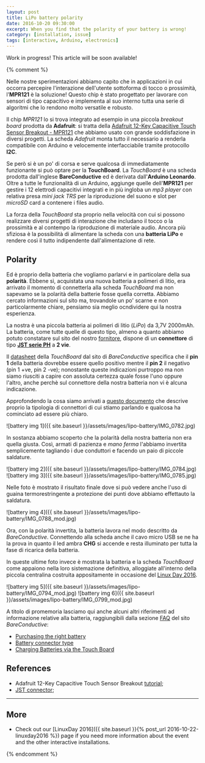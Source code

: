 ```yaml
---
layout: post
title: LiPo battery polarity
date: 2016-10-20 09:30:00
excerpt: When you find that the polarity of your battery is wrong!
category: [installation, issue]
tags: [interactive, Arduino, electronics]
---
```


Work in progress! This article will be soon available!

{% comment %}

Nelle nostre sperimentazioni abbiamo capito che in applicazioni in cui occorra percepire l'interazione dell'utente sottoforma di tocco o prossimità, l'**MPR121** è la soluzione! Questo chip è stato progettato per lavorare con sensori di tipo capacitivo e implementa al suo interno tutta una serie di algoritmi che lo rendono molto versatile e robusto.

Il chip _MPR121_ lo si trova integrato ad esempio in una piccola _breakout board_ prodotta da **Adafruit**: si tratta della [Adafruit 12-Key Capacitive Touch Sensor Breakout - MPR121](https://www.adafruit.com/product/1982) che abbiamo usato con grande soddisfazione in diversi progetti. La scheda _Adafruit_ monta tutto il necessario a renderla compatibile con Arduino e velocemente interfacciabile tramite protocollo **I2C**.

Se però si è un po' di corsa e serve qualcosa di immediatamente funzionante si può optare per la **TouchBoard**. La _TouchBoard_ è una scheda prodotta dall'inglese **BareConductive** ed è derivata dall'**Arduino Leonardo**. Oltre a tutte le funzionalità di un Arduino, aggiunge quelle dell'**MPR121** per gestire i 12 elettrodi capacitivi integrati e in più ingloba un _mp3 player_ con relativa presa _mini jack TRS_ per la riproduzione del suono e slot per _microSD_ card a contenere i files audio.

La forza della _TouchBoard_ sta proprio nella velocità con cui si possono realizzare diversi progetti di interazione che includano il tocco o la prossimità e al contempo la riproduzione di materiale audio. Ancora più sfiziosa è la possibilità di alimentare la scheda con una **batteria LiPo** e rendere così il tutto indipendente dall'alimentazione di rete.

## Polarity

Ed è proprio della batteria che vogliamo parlarvi e in particolare della sua **polarità**. Ebbene sì, acquistata una nuova batteria a polimeri di litio, era arrivato il momento di connetterla alla scheda _TouchBoard_ ma non sapevamo se la polarità della batterie fosse quella corretta.
Abbiamo cercato informazioni sul sito ma, trovandole un po' scarne e non particolarmente chiare, pensiamo sia meglio ocndividere qui la nostra esperienza.

La nostra è una piccola batteria ai polimeri di litio (_LiPo_) da 3,7V 2000mAh. La batteria, come tutte quelle di questo tipo, almeno a quanto abbiamo potuto constatare sul sito del nostro [fornitore](https://www.futurashop.it/), dispone di un **connettore** di tipo [**JST serie PH**](https://en.wikipedia.org/wiki/JST_connector) a **2 vie**.

Il [datasheet](https://www.bareconductive.com/wp-content/uploads/2015/01/TouchBoard_TechDataSheet.pdf) della _TouchBoard_ dal sito di _BareConductive_ specifica che il **pin 1** della batteria dovrebbe essere quello positivo mentre il **pin 2** il negativo (pin 1 +ve, pin 2 -ve); nonostante queste indicazioni purtroppo ma non siamo riusciti a capire con assoluta certezza quale fosse l'uno oppure l'altro, anche perchè sul connettore della nostra batteria non vi è alcuna indicazione.

Approfondendo la cosa siamo arrivati a [questo documento](http://www.jst-mfg.com/product/pdf/eng/ePH.pdf) che descrive proprio la tipologia di connettori di cui stiamo parlando e qualcosa ha cominciato ad essere più chiaro.

![battery img 1]({{ site.baseurl }}/assets/images/lipo-battery/IMG_0782.jpg)

In sostanza abbiamo scoperto che la polarità della nostra batteria non era quella giusta. Così, armati di pazienza e _mano ferma_ l'abbiamo invertita semplicemente tagliando i due conduttori e facendo un paio di piccole saldature.

![battery img 2]({{ site.baseurl }}/assets/images/lipo-battery/IMG_0784.jpg)
![battery img 3]({{ site.baseurl }}/assets/images/lipo-battery/IMG_0785.jpg)

Nelle foto è mostrato il risultato finale dove si può vedere anche l'uso di guaina termorestringente a protezione dei punti dove abbiamo effettauto la saldatura.

![battery img 4]({{ site.baseurl }}/assets/images/lipo-battery/IMG_0788_mod.jpg)

Ora, con la polarità invertita, la batteria lavora nel modo descritto da _BareConductive_. Connettendo alla scheda anche il cavo micro USB se ne ha la prova in quanto il led ambra **CHG** si accende e resta illuminato per tutta la fase di ricarica della batteria.

In queste ultime foto invece è mostrata la batteria e la scheda _TouchBoard_ come appaiono nella loro sistemazione definitiva, alloggiate all'interno della piccola centralina costruita appositamente in occasione del [Linux Day 2016](http://www.linuxdaymilano.org/).  

![battery img 5]({{ site.baseurl }}/assets/images/lipo-battery/IMG_0794_mod.jpg)
![battery img 6]({{ site.baseurl }}/assets/images/lipo-battery/IMG_0799_mod.jpg)

A titolo di promemoria lasciamo qui anche alcuni altri riferimenti ad informazione relative alla batteria, raggiungibili dalla sezione [FAQ](https://faqs.bareconductive.com/hc/en-gb/categories/200751141-Touch-Board) del sito _BareConductive_:

* [Purchasing the right battery](https://faqs.bareconductive.com/hc/en-gb/articles/204750492-Purchasing-the-right-battery)
* [Battery connector type](https://faqs.bareconductive.com/hc/en-gb/articles/204847261-Battery-connector-type)
* [Charging Batteries via the Touch Board](https://faqs.bareconductive.com/hc/en-gb/articles/204847281-Charging-Batteries-via-the-Touch-Board)

## References

* Adafruit 12-Key Capacitive Touch Sensor Breakout [tutorial](https://learn.adafruit.com/adafruit-mpr121-12-key-capacitive-touch-sensor-breakout-tutorial/pinouts);
* [JST connector](http://www.jst-mfg.com/product/detail_e.php?series=199);

---

## More

* Check out our [LinuxDay 2016]({{ site.baseurl }}{% post_url 2016-10-22-linuxday2016 %}) page if you need more information about the event and the other interactive installations.

{% endcomment %}
